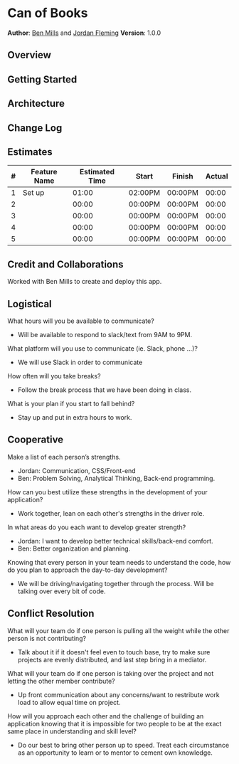 # Can of Books

**Author**: [Ben Mills](https://github.com/akkanben) and [Jordan Fleming](https://github.com/Jofleming)
**Version**: 1.0.0

## Overview
<!-- Provide a high level overview of what this application is and why you are building it, beyond the fact that it's an assignment for this class. (i.e. What's your problem domain?) -->

## Getting Started
<!-- What are the steps that a user must take in order to build this app on their own machine and get it running? -->

## Architecture
<!-- Provide a detailed description of the application design. What technologies (languages, libraries, etc) you're using, and any other relevant design information. -->

## Change Log
<!-- Use this area to document the iterative changes made to your application as each feature is successfully implemented. Use time stamps. Here's an example:

01-01-2001 4:59pm - Application now has a fully-functional express server, with a GET route for the location resource. -->

## Estimates
| # | Feature Name                            | Estimated Time |  Start   | Finish  | Actual |
| - | --------------------------------------- | -------------- | -------- | ------- | ------ |
| 1 | Set up                                  | 01:00          | 02:00PM  | 00:00PM | 00:00  |
| 2 |                                         | 00:00          | 00:00PM  | 00:00PM | 00:00  |
| 3 |                                         | 00:00          | 00:00PM  | 00:00PM | 00:00  |
| 4 |                                         | 00:00          | 00:00PM  | 00:00PM | 00:00  |
| 5 |                                         | 00:00          | 00:00PM  | 00:00PM | 00:00  |

## Credit and Collaborations
Worked with Ben Mills to create and deploy this app.

## Logistical
What hours will you be available to communicate?
- Will be available to respond to slack/text from 9AM to 9PM.

What platform will you use to communicate (ie. Slack, phone …)?
- We will use Slack in order to communicate

How often will you take breaks?
- Follow the break process that we have been doing in class.

What is your plan if you start to fall behind?
- Stay up and put in extra hours to work. 


## Cooperative
Make a list of each person’s strengths.
- Jordan: Communication, CSS/Front-end
- Ben: Problem Solving, Analytical Thinking, Back-end programming.

How can you best utilize these strengths in the development of your application?
- Work together, lean on each other's strengths in the driver role.

In what areas do you each want to develop greater strength?
- Jordan: I want to develop better technical skills/back-end comfort.
- Ben: Better organization and planning.

Knowing that every person in your team needs to understand the code, how do you plan to approach the day-to-day development?
- We will be driving/navigating together through the process. Will be talking over every bit of code.


## Conflict Resolution
What will your team do if one person is pulling all the weight while the other person is not contributing?
- Talk about it if it doesn't feel even to touch base, try to make sure projects are evenly distributed, and last step bring in a mediator.

What will your team do if one person is taking over the project and not letting the other member contribute?
- Up front communication about any concerns/want to restribute work load to allow equal time on project.

How will you approach each other and the challenge of building an application knowing that it is impossible for two people to be at the exact same place in understanding and skill level?
- Do our best to bring other person up to speed. Treat each circumstance as an opportunity to learn or to mentor to cement own knowledge.